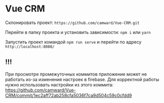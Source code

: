 # Vue CRM

Склонировать проект: `https://github.com/camward/Vue-CRM.git`

Перейти в папку проекта и установить зависимости: `npm i` или `yarn`

Запустить проект командой `npm run serve` и перейти по адресу `http://localhost:8080/`


## !!!
При просмотре промежуточных коммитов приложение может не работать из-за изменения настроек в firebase. Для корректной работы нужно использовать настройки из этого коммита: https://github.com/camward/Vue-CRM/commit/1ec2aff72ab258cfa5036f7ca9d504c59c0cfdd9